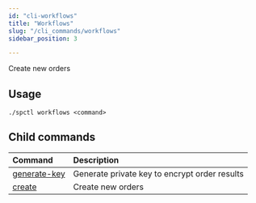 ```yaml
---
id: "cli-workflows"
title: "Workflows"
slug: "/cli_commands/workflows"
sidebar_position: 3

---
```


Create new orders

## Usage

```
./spctl workflows <command>
```

## Child commands

| **Command**                                                     |**Description**|
|:----------------------------------------------------------------| :- |
| [generate-key](/developers/cli_commands/workflows/generate-key) |Generate private key to encrypt order results|
| [create](/developers/cli_commands/workflows/create)             |Create new orders|